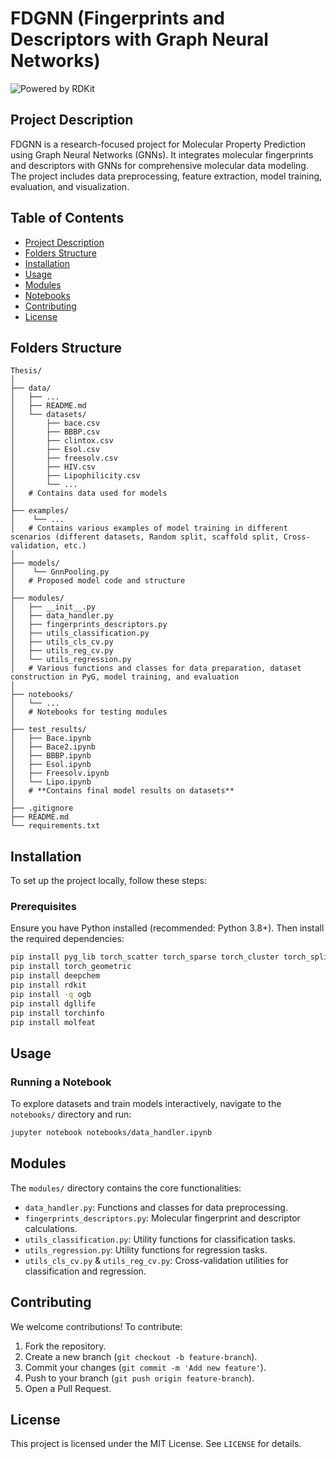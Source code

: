 # FDGNN (Fingerprints and Descriptors with Graph Neural Networks)

![Powered by RDKit](https://img.shields.io/badge/Powered%20by-RDKit-3838ff.svg?logo=data:image/png;base64,iVBORw0KGgoAAAANSUhEUgAAABAAAAAQBAMAAADt3eJSAAAABGdBTUEAALGPC/xhBQAAACBjSFJNAAB6JgAAgIQAAPoAAACA6AAAdTAAAOpgAAA6mAAAF3CculE8AAAAFVBMVEXc3NwUFP8UPP9kZP+MjP+0tP////9ZXZotAAAAAXRSTlMAQObYZgAAAAFiS0dEBmFmuH0AAAAHdElNRQfmAwsPGi+MyC9RAAAAQElEQVQI12NgQABGQUEBMENISUkRLKBsbGwEEhIyBgJFsICLC0iIUdnExcUZwnANQWfApKCK4doRBsKtQFgKAQC5Ww1JEHSEkAAAACV0RVh0ZGF0ZTpjcmVhdGUAMjAyMi0wMy0xMVQxNToyNjo0NyswMDowMDzr2J4AAAAldEVYdGRhdGU6bW9kaWZ5ADIwMjItMDMtMTFUMTU6MjY6NDcrMDA6MDBNtmAiAAAAAElFTkSuQmCC)

## Project Description
FDGNN is a research-focused project for Molecular Property Prediction using Graph Neural Networks (GNNs). It integrates molecular fingerprints and descriptors with GNNs for comprehensive molecular data modeling. The project includes data preprocessing, feature extraction, model training, evaluation, and visualization.

## Table of Contents
- [Project Description](#project-description)
- [Folders Structure](#folders-structure)
- [Installation](#installation)
- [Usage](#usage)
- [Modules](#modules)
- [Notebooks](#notebooks)
- [Contributing](#contributing)
- [License](#license)

## Folders Structure
```
Thesis/
│
├── data/
│   ├── ...
│   ├── README.md
│   └── datasets/
│       ├── bace.csv
│       ├── BBBP.csv
│       ├── clintox.csv
│       ├── Esol.csv
│       ├── freesolv.csv
│       ├── HIV.csv
│       ├── Lipophilicity.csv
│       └── ...
│   # Contains data used for models
│
├── examples/
│    └── ...
│   # Contains various examples of model training in different scenarios (different datasets, Random split, scaffold split, Cross-validation, etc.)
│
├── models/
│    └── GnnPooling.py
│   # Proposed model code and structure
│
├── modules/
│   ├── __init__.py
│   ├── data_handler.py
│   ├── fingerprints_descriptors.py
│   ├── utils_classification.py
│   ├── utils_cls_cv.py
│   ├── utils_reg_cv.py
│   └── utils_regression.py
│   # Various functions and classes for data preparation, dataset construction in PyG, model training, and evaluation
│
├── notebooks/
│   └── ...
│   # Notebooks for testing modules
│
├── test_results/
│   ├── Bace.ipynb
│   ├── Bace2.ipynb
│   ├── BBBP.ipynb
│   ├── Esol.ipynb
│   ├── Freesolv.ipynb
│   └── Lipo.ipynb
│   # **Contains final model results on datasets**
│
├── .gitignore
├── README.md
└── requirements.txt
```

## Installation
To set up the project locally, follow these steps:

### Prerequisites
Ensure you have Python installed (recommended: Python 3.8+). Then install the required dependencies:

```bash
pip install pyg_lib torch_scatter torch_sparse torch_cluster torch_spline_conv -f https://data.pyg.org/whl/torch-2.3.0+cu121.html
pip install torch_geometric
pip install deepchem
pip install rdkit
pip install -q ogb
pip install dgllife
pip install torchinfo
pip install molfeat
```

## Usage
### Running a Notebook
To explore datasets and train models interactively, navigate to the `notebooks/` directory and run:
```bash
jupyter notebook notebooks/data_handler.ipynb
```

## Modules
The `modules/` directory contains the core functionalities:
- `data_handler.py`: Functions and classes for data preprocessing.
- `fingerprints_descriptors.py`: Molecular fingerprint and descriptor calculations.
- `utils_classification.py`: Utility functions for classification tasks.
- `utils_regression.py`: Utility functions for regression tasks.
- `utils_cls_cv.py` & `utils_reg_cv.py`: Cross-validation utilities for classification and regression.


## Contributing
We welcome contributions! To contribute:
1. Fork the repository.
2. Create a new branch (`git checkout -b feature-branch`).
3. Commit your changes (`git commit -m 'Add new feature'`).
4. Push to your branch (`git push origin feature-branch`).
5. Open a Pull Request.

## License
This project is licensed under the MIT License. See `LICENSE` for details.

